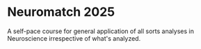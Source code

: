 # Neuromatch 2025

A self-pace course for general application of all sorts analyses in Neuroscience irrespective of what's analyzed.

